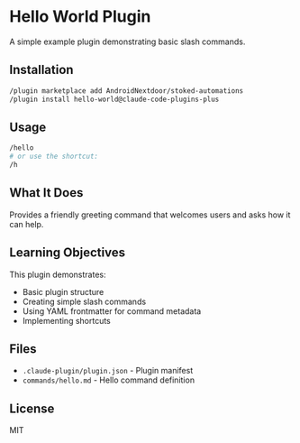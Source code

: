 # Hello World Plugin

A simple example plugin demonstrating basic slash commands.

## Installation

```bash
/plugin marketplace add AndroidNextdoor/stoked-automations
/plugin install hello-world@claude-code-plugins-plus
```

## Usage

```bash
/hello
# or use the shortcut:
/h
```

## What It Does

Provides a friendly greeting command that welcomes users and asks how it can help.

## Learning Objectives

This plugin demonstrates:
- Basic plugin structure
- Creating simple slash commands
- Using YAML frontmatter for command metadata
- Implementing shortcuts

## Files

- `.claude-plugin/plugin.json` - Plugin manifest
- `commands/hello.md` - Hello command definition

## License

MIT
